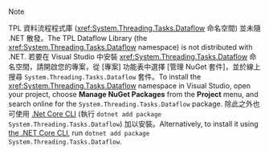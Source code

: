 > [!NOTE]
> <span data-ttu-id="8e7c5-101">TPL 資料流程程式庫 (<xref:System.Threading.Tasks.Dataflow> 命名空間) 並未隨 .NET 散發。</span><span class="sxs-lookup"><span data-stu-id="8e7c5-101">The TPL Dataflow Library (the <xref:System.Threading.Tasks.Dataflow> namespace) is not distributed with .NET.</span></span> <span data-ttu-id="8e7c5-102">若要在 Visual Studio 中安裝 <xref:System.Threading.Tasks.Dataflow> 命名空間，請開啟您的專案，從 [專案] 功能表中選擇 [管理 NuGet 套件]，並於線上搜尋 `System.Threading.Tasks.Dataflow` 套件。</span><span class="sxs-lookup"><span data-stu-id="8e7c5-102">To install the <xref:System.Threading.Tasks.Dataflow> namespace in Visual Studio, open your project, choose **Manage NuGet Packages** from the **Project** menu, and search online for the `System.Threading.Tasks.Dataflow` package.</span></span> <span data-ttu-id="8e7c5-103">除此之外也可使用 [.Net Core CLI](~/docs/core/tools/index.md) (執行 `dotnet add package System.Threading.Tasks.Dataflow`) 加以安裝。</span><span class="sxs-lookup"><span data-stu-id="8e7c5-103">Alternatively, to install it using [the .NET Core CLI](~/docs/core/tools/index.md), run `dotnet add package System.Threading.Tasks.Dataflow`.</span></span>
